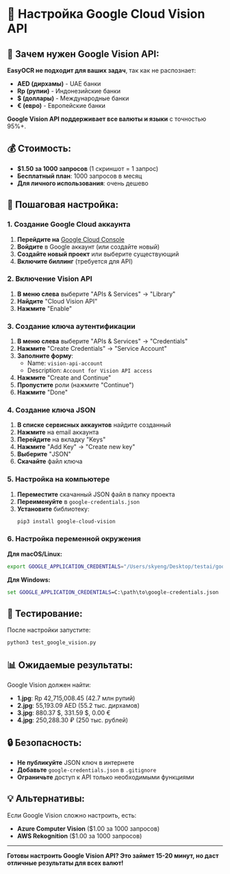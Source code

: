 # 🔧 Настройка Google Cloud Vision API

## 🎯 Зачем нужен Google Vision API:

**EasyOCR не подходит для ваших задач**, так как не распознает:
- **AED (дирхамы)** - UAE банки
- **Rp (рупии)** - Индонезийские банки  
- **$ (доллары)** - Международные банки
- **€ (евро)** - Европейские банки

**Google Vision API поддерживает все валюты и языки** с точностью 95%+.

## 💰 Стоимость:

- **$1.50 за 1000 запросов** (1 скриншот = 1 запрос)
- **Бесплатный план**: 1000 запросов в месяц
- **Для личного использования**: очень дешево

## 🚀 Пошаговая настройка:

### 1. Создание Google Cloud аккаунта

1. **Перейдите на** [Google Cloud Console](https://console.cloud.google.com/)
2. **Войдите** в Google аккаунт (или создайте новый)
3. **Создайте новый проект** или выберите существующий
4. **Включите биллинг** (требуется для API)

### 2. Включение Vision API

1. **В меню слева** выберите "APIs & Services" → "Library"
2. **Найдите** "Cloud Vision API"
3. **Нажмите** "Enable"

### 3. Создание ключа аутентификации

1. **В меню слева** выберите "APIs & Services" → "Credentials"
2. **Нажмите** "Create Credentials" → "Service Account"
3. **Заполните форму**:
   - Name: `vision-api-account`
   - Description: `Account for Vision API access`
4. **Нажмите** "Create and Continue"
5. **Пропустите** роли (нажмите "Continue")
6. **Нажмите** "Done"

### 4. Создание ключа JSON

1. **В списке сервисных аккаунтов** найдите созданный
2. **Нажмите** на email аккаунта
3. **Перейдите** на вкладку "Keys"
4. **Нажмите** "Add Key" → "Create new key"
5. **Выберите** "JSON"
6. **Скачайте** файл ключа

### 5. Настройка на компьютере

1. **Переместите** скачанный JSON файл в папку проекта
2. **Переименуйте** в `google-credentials.json`
3. **Установите** библиотеку:
   ```bash
   pip3 install google-cloud-vision
   ```

### 6. Настройка переменной окружения

**Для macOS/Linux:**
```bash
export GOOGLE_APPLICATION_CREDENTIALS="/Users/skyeng/Desktop/testai/google-credentials.json"
```

**Для Windows:**
```cmd
set GOOGLE_APPLICATION_CREDENTIALS=C:\path\to\google-credentials.json
```

## 🧪 Тестирование:

После настройки запустите:
```bash
python3 test_google_vision.py
```

## 📊 Ожидаемые результаты:

Google Vision должен найти:
- **1.jpg**: Rp 42,715,008.45 (42.7 млн рупий)
- **2.jpg**: 55,193.09 AED (55.2 тыс. дирхамов)  
- **3.jpg**: 880.37 $, 331.59 $, 0.00 €
- **4.jpg**: 250,288.30 ₽ (250 тыс. рублей)

## 🔒 Безопасность:

- **Не публикуйте** JSON ключ в интернете
- **Добавьте** `google-credentials.json` в `.gitignore`
- **Ограничьте** доступ к API только необходимыми функциями

## 💡 Альтернативы:

Если Google Vision сложно настроить, есть:
- **Azure Computer Vision** ($1.00 за 1000 запросов)
- **AWS Rekognition** ($1.00 за 1000 запросов)

---

**Готовы настроить Google Vision API? Это займет 15-20 минут, но даст отличные результаты для всех валют!** 